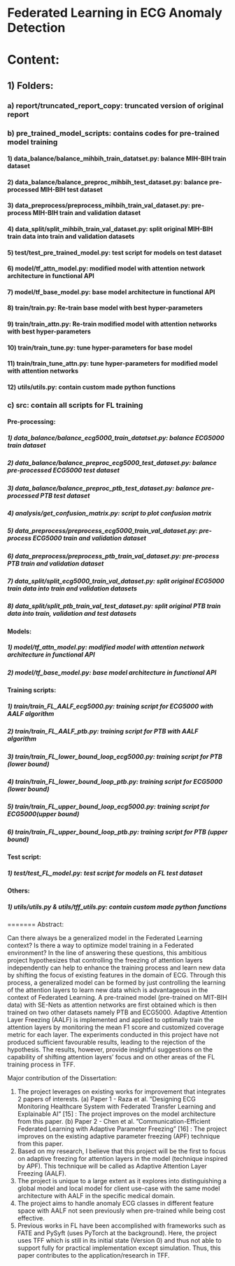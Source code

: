 # Federated Learning in ECG Anomaly Detection


# Content:
##	1) Folders:
###     a) report/truncated_report_copy: truncated version of original report
###		b) pre_trained_model_scripts: contains codes for pre-trained model training
####			1) data_balance/balance_mihbih_train_datatset.py: balance MIH-BIH train dataset
####			2) data_balance/balance_preproc_mihbih_test_dataset.py: balance pre-processed MIH-BIH test dataset
####			3) data_preprocess/preprocess_mihbih_train_val_dataset.py: pre-process MIH-BIH train and validation dataset
####			4) data_split/split_mihbih_train_val_dataset.py: split original MIH-BIH train data into train and validation datasets
####			5) test/test_pre_trained_model.py: test script for models on test dataset
####			6) model/tf_attn_model.py: modified model with attention network architecture in functional API
####			7) model/tf_base_model.py: base model architecture in functional API
####			8) train/train.py: Re-train base model with best hyper-parameters
####			9) train/train_attn.py: Re-train modified model with attention networks with best hyper-parameters
####			10) train/train_tune.py: tune hyper-parameters for base model
####			11) train/train_tune_attn.py: tune hyper-parameters for modified model with attention networks
####			12) utils/utils.py: contain custom made python functions

###		c) src: contain all scripts for FL training
####			Pre-processing:
#####				1) data_balance/balance_ecg5000_train_datatset.py: balance ECG5000 train dataset
#####				2) data_balance/balance_preproc_ecg5000_test_dataset.py: balance pre-processed ECG5000 test dataset
#####				3) data_balance/balance_preproc_ptb_test_dataset.py: balance pre-processed PTB test dataset
#####				4) analysis/get_confusion_matrix.py: script to plot confusion matrix 
#####				5) data_preprocess/preprocess_ecg5000_train_val_dataset.py: pre-process ECG5000 train and validation dataset
#####				6) data_preprocess/preprocess_ptb_train_val_dataset.py: pre-process PTB train and validation dataset
#####				7) data_split/split_ecg5000_train_val_dataset.py: split original ECG5000 train data into train and validation datasets
#####				8) data_split/split_ptb_train_val_test_dataset.py: split original PTB train data into train, validation and test datasets
####			Models: 
#####				1) model/tf_attn_model.py: modified model with attention network architecture in functional API
#####				2) model/tf_base_model.py: base model architecture in functional API
####			Training scripts:
#####				1) train/train_FL_AALF_ecg5000.py: training script for ECG5000 with AALF algorithm
#####				2) train/train_FL_AALF_ptb.py: training script for PTB with AALF algorithm
#####				3) train/train_FL_lower_bound_loop_ecg5000.py: training script for PTB (lower bound)
#####				4) train/train_FL_lower_bound_loop_ptb.py: training script for ECG5000 (lower bound)
#####				5) train/train_FL_upper_bound_loop_ecg5000.py: training script for ECG5000(upper bound)
#####				6) train/train_FL_upper_bound_loop_ptb.py: training script for PTB (upper bound)
####			Test script:
#####				1) test/test_FL_model.py: test script for models on FL test dataset
####			Others:
#####				1) utils/utils.py & utils/tff_utils.py: contain custom made python functions
=======
Abstract:

Can there always be a generalized model in the Federated Learning context? Is there a
way to optimize model training in a Federated environment? In the line of answering these
questions, this ambitious project hypothesizes that controlling the freezing of attention layers
independently can help to enhance the training process and learn new data by shifting the
focus of existing features in the domain of ECG. Through this process, a generalized model
can be formed by just controlling the learning of the attention layers to learn new data which
is advantageous in the context of Federated Learning. A pre-trained model (pre-trained on
MIT-BIH data) with SE-Nets as attention networks are first obtained which is then trained on
two other datasets namely PTB and ECG5000. Adaptive Attention Layer Freezing (AALF)
is implemented and applied to optimally train the attention layers by monitoring the mean F1
score and customized coverage metric for each layer. The experiments conducted in this project
have not produced sufficient favourable results, leading to the rejection of the hypothesis. The
results, however, provide insightful suggestions on the capability of shifting attention layers’
focus and on other areas of the FL training process in TFF.



Major contribution of the Dissertation:

1. The project leverages on existing works for improvement that integrates 2 papers of interests.
(a) Paper 1 - Raza et al. ”Designing ECG Monitoring Healthcare System with Federated
Transfer Learning and Explainable AI” [15] : The project improves on the model
architecture from this paper.
(b) Paper 2 - Chen et al. ”Communication-Efficient Federated Learning with Adaptive
Parameter Freezing” [16] : The project improves on the existing adaptive parameter
freezing (APF) technique from this paper.
2. Based on my research, I believe that this project will be the first to focus on adaptive
freezing for attention layers in the model (technique inspired by APF). This technique
will be called as Adaptive Attention Layer Freezing (AALF).
3. The project is unique to a large extent as it explores into distinguishing a global model
and local model for client use-case with the same model architecture with AALF in the
specific medical domain.
4. The project aims to handle anomaly ECG classes in different feature space with AALF
not seen previously when pre-trained while being cost effective.
5. Previous works in FL have been accomplished with frameworks such as FATE and PySyft
(uses PyTorch at the background). Here, the project uses TFF which is still in its initial
state (Version 0) and thus not able to support fully for practical implementation except
simulation. Thus, this paper contributes to the application/research in TFF.

